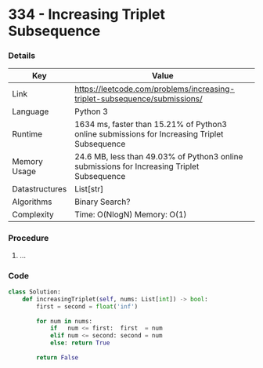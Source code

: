 # 334 - Increasing Triplet Subsequence

### Details

| Key | Value |
| --- | ----- |
| Link | https://leetcode.com/problems/increasing-triplet-subsequence/submissions/
| Language | Python 3
| Runtime | 1634 ms, faster than 15.21% of Python3 online submissions for Increasing Triplet Subsequence
| Memory Usage | 24.6 MB, less than 49.03% of Python3 online submissions for Increasing Triplet Subsequence
| Datastructures | List[str]
| Algorithms | Binary Search?
| Complexity | Time: O(NlogN) Memory: O(1)

### Procedure

1. ...

### Code

```python
class Solution:
    def increasingTriplet(self, nums: List[int]) -> bool:
        first = second = float('inf')
        
        for num in nums:
            if   num <= first:  first  = num
            elif num <= second: second = num
            else: return True
        
        return False
```
